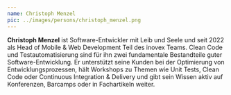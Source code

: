 ```yaml
---
name: Christoph Menzel
pic: ../images/persons/christoph_menzel.png
---
```


**Christoph Menzel** ist Software-Entwickler mit Leib und Seele und seit 2022 als Head of Mobile & Web Development Teil des inovex Teams. Clean Code und Testautomatisierung sind für ihn zwei fundamentale Bestandteile guter Software-Entwicklung.
Er unterstützt seine Kunden bei der Optimierung von Entwicklungsprozessen, hält Workshops zu Themen wie Unit Tests, Clean Code oder Continuous Integration & Delivery und gibt sein Wissen aktiv auf Konferenzen, Barcamps oder in Fachartikeln weiter.